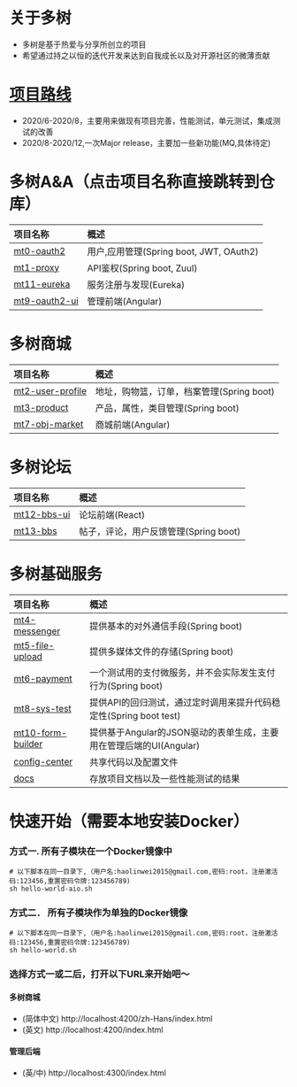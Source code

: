 # 关于多树
- 多树是基于热爱与分享所创立的项目
- 希望通过持之以恒的迭代开发来达到自我成长以及对开源社区的微薄贡献
# [项目路线](https://github.com/publicdevop2019?tab=projects)
- 2020/6-2020/8，主要用来做现有项目完善，性能测试，单元测试，集成测试的改善
- 2020/8-2020/12,一次Major release，主要加一些新功能(MQ,具体待定)
# 多树A&A（点击项目名称直接跳转到仓库）
|  项目名称  |  概述 |
|:---|:---|
|  [mt0-oauth2](https://github.com/publicdevop2019/mt0-oauth2 )  | 用户,应用管理(Spring boot, JWT, OAuth2)  |
|  [mt1-proxy](https://github.com/publicdevop2019/mt1-proxy)  |  API鉴权(Spring boot, Zuul)  |
|  [mt11-eureka](https://github.com/publicdevop2019/mt11-eureka)  |  服务注册与发现(Eureka)  |
|  [mt9-oauth2-ui](https://github.com/publicdevop2019/mt9-oauth2-ui)  |  管理前端(Angular)  |
# 多树商城
|  项目名称  |  概述  |
|:---|:---|
|  [mt2-user-profile](https://github.com/publicdevop2019/mt2-user-profile)  |  地址，购物篮，订单，档案管理(Spring boot)  |
|  [mt3-product](https://github.com/publicdevop2019/mt3-product )  | 产品，属性，类目管理(Spring boot)  |
|  [mt7-obj-market](https://github.com/publicdevop2019/mt7-obj-market )  | 商城前端(Angular)  |
# 多树论坛
|  项目名称  |  概述  |
|:---|:---|
|  [mt12-bbs-ui](https://github.com/publicdevop2019/mt12-bbs-ui)  |  论坛前端(React)  |
|  [mt13-bbs](https://github.com/publicdevop2019/mt13-bbs)  |  帖子，评论，用户反馈管理(Spring boot)  |
# 多树基础服务
|  项目名称  |  概述  |
|:---|:---|
|  [mt4-messenger](https://github.com/publicdevop2019/mt4-messenger)  |  提供基本的对外通信手段(Spring boot)  |
|  [mt5-file-upload](https://github.com/publicdevop2019/mt5-file-upload)  |  提供多媒体文件的存储(Spring boot)  |
|  [mt6-payment](https://github.com/publicdevop2019/mt6-payment )  | 一个测试用的支付微服务，并不会实际发生支付行为(Spring boot)  |
|  [mt8-sys-test](https://github.com/publicdevop2019/mt8-sys-test )  |  提供API的回归测试，通过定时调用来提升代码稳定性(Spring boot test) |
|  [mt10-form-builder](https://github.com/publicdevop2019/mt10-form-builder )  | 提供基于Angular的JSON驱动的表单生成，主要用在管理后端的UI(Angular)  |
| [config-center]( https://github.com/publicdevop2019/config-center )  | 共享代码以及配置文件 |
|  [docs](https://github.com/publicdevop2019/docs  )  | 存放项目文档以及一些性能测试的结果 |
# 快速开始（需要本地安装Docker）
### 方式一. 所有子模块在一个Docker镜像中
``` shell script
# 以下脚本在同一目录下,（用户名:haolinwei2015@gmail.com,密码:root，注册激活码:123456,重置密码令牌:123456789)
sh hello-world-aio.sh
```
### 方式二． 所有子模块作为单独的Docker镜像
``` shell script
# 以下脚本在同一目录下,（用户名:haolinwei2015@gmail.com,密码:root，注册激活码:123456,重置密码令牌:123456789)
sh hello-world.sh
```
### 选择方式一或二后，打开以下URL来开始吧～
#### 多树商城
- (简体中文) http://localhost:4200/zh-Hans/index.html
- (英文) http://localhost:4200/index.html
#### 管理后端
- (英/中) http://localhost:4300/index.html